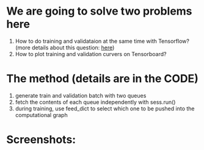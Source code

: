 # We are going to solve two problems here
  1. How to do training and validataion at the same time with Tensorflow? (more details about this question: [here](http://stackoverflow.com/questions/41162955/tensorflow-queues-switching-between-train-and-validation-data))
  2. How to plot training and validation curvers on Tensorboard?
  
# The method (details are in the CODE)
  1. generate train and validation batch with two queues
  2. fetch the contents of each queue independently with sess.run()
  3. during training, use feed_dict to select which one to be pushed into the computational graph
  
# Screenshots:
  
